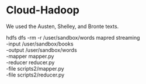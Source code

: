 # Cloud-Hadoop

We used the Austen, Shelley, and Bronte texts. 

hdfs dfs -rm -r /user/sandbox/words
mapred streaming \
  -input /user/sandbox/books \
  -output /user/sandbox/words \
  -mapper mapper.py \
  -reducer reducer.py \
  -file scripts2/mapper.py \
  -file scripts2/reducer.py
